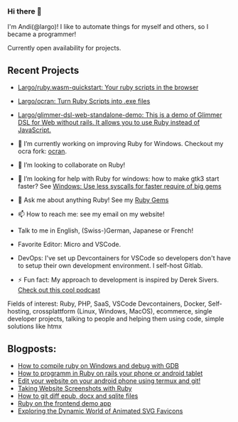 ### Hi there 👋

<!--
**Largo/largo** is a ✨ _special_ ✨ repository because its `README.md` (this file) appears on your GitHub profile.

Here are some ideas to get you started:

- 🔭 I’m currently working on ...
- 🌱 I’m currently learning ...
- 👯 I’m looking to collaborate on ...
- 🤔 I’m looking for help with ...
- 💬 Ask me about ...
- 📫 How to reach me: ...
- 😄 Pronouns: ...
- ⚡ Fun fact: ...
-->

I'm Andi(@largo)! I like to automate things for myself and others, so I became a programmer!

Currently open availability for projects.

## Recent Projects

- [Largo/ruby.wasm-quickstart: Your ruby scripts in the browser](https://github.com/Largo/ruby.wasm-quickstart)
- [Largo/ocran: Turn Ruby Scripts into .exe files](https://github.com/Largo/ocran)
- [Largo/glimmer-dsl-web-standalone-demo: This is a demo of Glimmer DSL for Web without rails. It allows you to use Ruby instead of JavaScript.](https://github.com/Largo/glimmer-dsl-web-standalone-demo)


- 🔭 I’m currently working on improving Ruby for Windows. Checkout my ocra fork: [ocran](https://github.com/Largo/ocran).
- 👯 I’m looking to collaborate on Ruby!
- 🤔 I’m looking for help with Ruby for windows: how to make gtk3 start faster? See [Windows: Use less syscalls for faster require of big gems](https://bugs.ruby-lang.org/issues/19378)
- 💬 Ask me about anything Ruby! See my [Ruby Gems](https://rubygems.org/profiles/largo)
- 📫 How to reach me: see my email on my website!
- Talk to me in English, (Swiss-)German, Japanese or French!
- Favorite Editor: Micro and VSCode.
- DevOps: I've set up Devcontainers for VSCode so developers don't have to setup their own development environment. I self-host Gitlab.
- ⚡ Fun fact: My approach to development is inspired by Derek Sivers. [Check out this cool podcast](https://remoteruby.com/216)

Fields of interest: Ruby, PHP, SaaS, VSCode Devcontainers, Docker, Self-hosting, crossplattform (Linux, Windows, MacOS), ecommerce, 
single developer projects, talking to people and helping them using code,
simple solutions like htmx

## Blogposts:
- [How to compile ruby on Windows and debug with GDB](https://idogawa.dev/p/2023/01/compile-ruby-windows.html)
- [How to programm in Ruby on rails your phone or android tablet](https://idogawa.dev/p/2022/11/how-to-code-in-ruby-on-rails-on-android-phone.html)
- [Edit your website on your android phone using termux and git!](https://idogawa.dev/p/2022/11/edit-website-on-android-phone.html)
- [Taking Website Screenshots with Ruby](https://idogawa.dev/p/2022/06/taking-website-screenshots-with-ruby.html)
- [How to git diff epub, docx and sqlite files](https://idogawa.dev/p/2024/01/git-diff-epub.html)
- [Ruby on the frontend demo app](https://idogawa.dev/p/2024/01/glimmer-dsl-web-demo.html)
- [Exploring the Dynamic World of Animated SVG Favicons](https://idogawa.dev/p/2024/01/svg-emoji-favicons.html)
